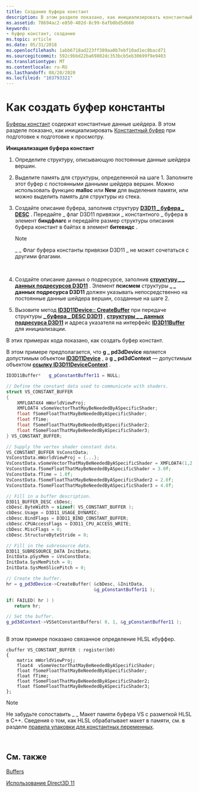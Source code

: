 ```yaml
---
title: Создание буфера констант
description: В этом разделе показано, как инициализировать константный буфер при подготовке к подготовке к просмотру.
ms.assetid: 78694ac2-e850-402d-8c99-6afb0bd5d660
keywords:
- буфер констант, создание
ms.topic: article
ms.date: 05/31/2018
ms.openlocfilehash: 1abb6718ad223ff389aa0b7ebf10ad1ec8bacd71
ms.sourcegitcommit: 592c9bbd22ba69802dc353bcb5eb30699f9e9403
ms.translationtype: MT
ms.contentlocale: ru-RU
ms.lasthandoff: 08/20/2020
ms.locfileid: "103793321"
---
```

# <a name="how-to-create-a-constant-buffer"></a>Как создать буфер константы

[Буферы констант](overviews-direct3d-11-resources-buffers-intro.md) содержат константные данные шейдера. В этом разделе показано, как инициализировать [Константный буфер](overviews-direct3d-11-resources-buffers-intro.md) при подготовке к подготовке к просмотру.

**Инициализация буфера констант**

1.  Определите структуру, описывающую постоянные данные шейдера вершин.
2.  Выделите память для структуры, определенной на шаге 1. Заполните этот буфер с постоянными данными шейдера вершин. Можно использовать функцию **malloc** или **New** для выделения памяти, или можно выделить память для структуры из стека.
3.  Создайте описание буфера, заполнив структуру [**D3D11 \_ буфера \_ DESC**](/windows/desktop/api/D3D11/ns-d3d11-d3d11_buffer_desc) . Передайте \_ флаг D3D11 привязки \_ константного \_ буфера в элемент **биндфлагс** и передайте размер структуры описания буфера констант в байтах в элемент **битевидс** .

    > [!Note]  
    > \_ \_ Флаг буфера константы привязки D3D11 \_ не может сочетаться с другими флагами.

     

4.  Создайте описание данных о подресурсе, заполнив [**структуру \_ \_ данных подресурсов D3D11**](/windows/desktop/api/D3D11/ns-d3d11-d3d11_subresource_data) . Элемент **псисмем** структуры **\_ \_ данных подресурса D3D11** должен указывать непосредственно на постоянные данные шейдера вершин, созданные на шаге 2.
5.  Вызовите метод [**ID3D11Device:: CreateBuffer**](/windows/desktop/api/D3D11/nf-d3d11-id3d11device-createbuffer) при передаче структуры [**\_ буфера \_ DESC D3D11**](/windows/desktop/api/D3D11/ns-d3d11-d3d11_buffer_desc) , [**структуры \_ \_ данных подресурса D3D11**](/windows/desktop/api/D3D11/ns-d3d11-d3d11_subresource_data) и адреса указателя на интерфейс [**ID3D11Buffer**](/windows/desktop/api/D3D11/nn-d3d11-id3d11buffer) для инициализации.

В этих примерах кода показано, как создать буфер констант.

В этом примере предполагается, что **g \_ pd3dDevice** является допустимым объектом [**ID3D11Device**](/windows/desktop/api/D3D11/nn-d3d11-id3d11device) , а **g \_ pd3dContext** — допустимым объектом [**ссылку ID3D11DeviceContext**](/windows/desktop/api/D3D11/nn-d3d11-id3d11devicecontext) .


```C++
ID3D11Buffer*   g_pConstantBuffer11 = NULL;

// Define the constant data used to communicate with shaders.
struct VS_CONSTANT_BUFFER
{
    XMFLOAT4X4 mWorldViewProj;                              
    XMFLOAT4 vSomeVectorThatMayBeNeededByASpecificShader;
    float fSomeFloatThatMayBeNeededByASpecificShader;
    float fTime;                                            
    float fSomeFloatThatMayBeNeededByASpecificShader2;
    float fSomeFloatThatMayBeNeededByASpecificShader3;
} VS_CONSTANT_BUFFER;

// Supply the vertex shader constant data.
VS_CONSTANT_BUFFER VsConstData;
VsConstData.mWorldViewProj = {...};
VsConstData.vSomeVectorThatMayBeNeededByASpecificShader = XMFLOAT4(1,2,3,4);
VsConstData.fSomeFloatThatMayBeNeededByASpecificShader = 3.0f;
VsConstData.fTime = 1.0f;
VsConstData.fSomeFloatThatMayBeNeededByASpecificShader2 = 2.0f;
VsConstData.fSomeFloatThatMayBeNeededByASpecificShader3 = 4.0f;

// Fill in a buffer description.
D3D11_BUFFER_DESC cbDesc;
cbDesc.ByteWidth = sizeof( VS_CONSTANT_BUFFER );
cbDesc.Usage = D3D11_USAGE_DYNAMIC;
cbDesc.BindFlags = D3D11_BIND_CONSTANT_BUFFER;
cbDesc.CPUAccessFlags = D3D11_CPU_ACCESS_WRITE;
cbDesc.MiscFlags = 0;
cbDesc.StructureByteStride = 0;

// Fill in the subresource data.
D3D11_SUBRESOURCE_DATA InitData;
InitData.pSysMem = &VsConstData;
InitData.SysMemPitch = 0;
InitData.SysMemSlicePitch = 0;

// Create the buffer.
hr = g_pd3dDevice->CreateBuffer( &cbDesc, &InitData, 
                                 &g_pConstantBuffer11 );

if( FAILED( hr ) )
   return hr;

// Set the buffer.
g_pd3dContext->VSSetConstantBuffers( 0, 1, &g_pConstantBuffer11 );
    
```



В этом примере показано связанное определение HLSL кбуффер.

``` syntax
cbuffer VS_CONSTANT_BUFFER : register(b0)
{
    matrix mWorldViewProj;
    float4  vSomeVectorThatMayBeNeededByASpecificShader;
    float fSomeFloatThatMayBeNeededByASpecificShader;
    float fTime;
    float fSomeFloatThatMayBeNeededByASpecificShader2;
    float fSomeFloatThatMayBeNeededByASpecificShader3;
};
```

> [!Note]  
> Не забудьте сопоставить \_ \_ Макет памяти буфера VS с разметкой HLSL в C++. Сведения о том, как HLSL обрабатывает макет в памяти, см. в разделе [правила упаковки для константных переменных](/windows/desktop/direct3dhlsl/dx-graphics-hlsl-packing-rules).

 

## <a name="related-topics"></a>См. также

<dl> <dt>

[Buffers](overviews-direct3d-11-resources-buffers.md)
</dt> <dt>

[Использование Direct3D 11](how-to-use-direct3d-11.md)
</dt> </dl>

 

 